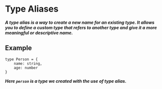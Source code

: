 # Type Aliases
***A type alias is a way to create a new name for an existing type. It allows you to define a custom type that refers to another type and give it a more meaningful or descriptive name.***

## Example
```
type Person = {
    name: string,
    age: number
}
```

***Here `person` is a type we created with the use of type alias.***